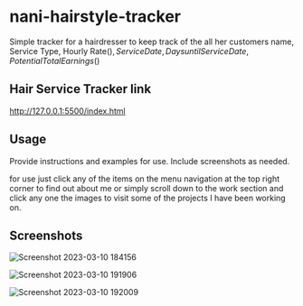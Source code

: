 # nani-hairstyle-tracker

Simple tracker for a hairdresser to keep track of the all her customers name, Service Type, Hourly Rate($), Service Date, Days until Service Date, Potential Total Earnings($)


## Hair Service Tracker link 

http://127.0.0.1:5500/index.html

## Usage

Provide instructions and examples for use. Include screenshots as needed.

for use just click any of the items on the menu navigation at the top
right corner to find out about me or simply scroll down to the work 
section and click any one the images to visit some of the projects 
I have been working on. 

## Screenshots

![Screenshot 2023-03-10 184156](https://user-images.githubusercontent.com/109435666/224452695-5635e119-c4d5-4de9-a539-e22ea9d0bb86.png)

![Screenshot 2023-03-10 191906](https://user-images.githubusercontent.com/109435666/224452706-fa1cba4e-6238-446f-b290-eaf1da5c6f04.png)

![Screenshot 2023-03-10 192009](https://user-images.githubusercontent.com/109435666/224452726-80472255-3f33-426c-895f-812012622d15.png)
